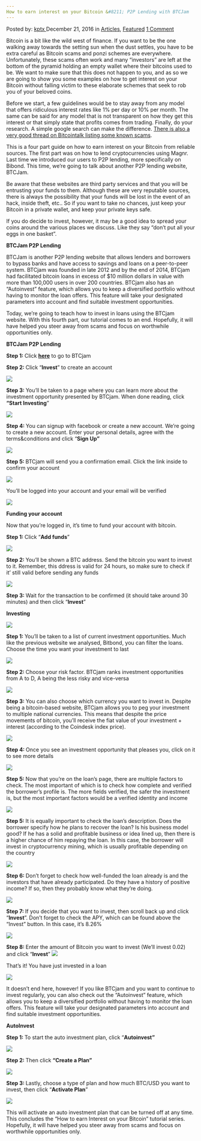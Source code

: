 ```yaml
---
How to earn interest on your Bitcoin &#8211; P2P Lending with BTCJam
---
```

<article class="post-listing post-17048 post type-post status-publish format-standard has-post-thumbnail hentry category-articles category-deepdot-news tag-bitcoin tag-btcjam tag-earn tag-interest tag-lending tag-p2p">
    <div class="post-inner">
    <p class="post-meta">
    <span>Posted by: <a href="https://www.deepdotweb.com/author/kptx/" title="">kptx </a></span>
    <span>December 21, 2016</span>
    <span>in <a href="https://www.deepdotweb.com/category/articles/" rel="category tag">Articles</a>, <a href="https://www.deepdotweb.com/category/deepdot-news/" rel="category tag">Featured</a></span>
    <span><a href="https://www.deepdotweb.com/2016/12/21/earn-interest-bitcoin-p2p-lending-btcjam/#comments">1 Comment</a></span>
    </p>
    <div class="clear"></div>
    <div class="entry">
    <p>Bitcoin is a bit like the wild west of finance. If you want to be the one walking away towards the setting sun when the dust settles, you have to be extra careful as Bitcoin scams and ponzi schemes are everywhere. Unfortunately, these scams often work and many “investors” are left at the bottom of the pyramid holding an empty wallet where their bitcoins used to be. We want to make sure that this does not happen to you, and as so we are going to show you some examples on how to get interest on your Bitcoin without falling victim to these elaborate schemes that seek to rob you of your beloved coins.</p>
    <p>Before we start, a few guidelines would be to stay away from any model that offers ridiculous interest rates like 1% per day or 10% per month. The same can be said for any model that is not transparent on how they get this interest or that simply state that profits comes from trading. Finally, do your research. A simple google search can make the difference. <a href="https://bitcointalk.org/index.php?topic=1326821.0">There is also a very good thread on Bitcointalk listing some known scams</a>.</p>
    <p>This is a four part guide on how to earn interest on your Bitcoin from reliable sources. The first part was on how to lend cryptocurrencies using Magnr. Last time we introduced our users to P2P lending, more specifically on Bibond. This time, we’re going to talk about another P2P lending website, BTCJam.</p>
    <p>Be aware that these websites are third party services and that you will be entrusting your funds to them. Although these are very reputable sources, there is always the possibility that your funds will be lost in the event of an hack, inside theft, etc.. So if you want to take no chances, just keep your Bitcoin in a private wallet, and keep your private keys safe.</p>
    <p>If you do decide to invest, however, it may be a good idea to spread your coins around the various places we discuss. Like they say “don’t put all your eggs in one basket”.</p>
    <p><strong>BTCJam P2P Lending</strong></p>
    <p>BTCJam is another P2P lending website that allows lenders and borrowers to bypass banks and have access to savings and loans on a peer-to-peer system. BTCjam was founded in late 2012 and by the end of 2014, BTCjam had facilitated bitcoin loans in excess of $10 million dollars in value with more than 100,000 users in over 200 countries. BTCjam also has an “Autoinvest” feature, which allows you to keep a diversified portfolio without having to monitor the loan offers. This feature will take your designated parameters into account and find suitable investment opportunities.</p>
    <p>Today, we’re going to teach how to invest in loans using the BTCjam website. With this fourth part, our tutorial comes to an end. Hopefully, it will have helped you steer away from scams and focus on worthwhile opportunities only.</p>
    <p><strong>BTCJam P2P Lending</strong></p>
    <p><strong>Step 1: </strong>Click <a href="https://btcjam.com/"><strong>here</strong></a> to go to BTCjam</p>
    <p><strong>Step 2: </strong>Click “<strong>Invest</strong>” to create an account</p>
    <p><img class="wp-image-17055 aligncenter" src="https://www.deepdotweb.com/wp-content/uploads/2016/12/word-image-90.png" srcset="https://www.deepdotweb.com/wp-content/uploads/2016/12/word-image-90.png 869w, https://www.deepdotweb.com/wp-content/uploads/2016/12/word-image-90-300x112.png 300w" sizes="(max-width: 869px) 100vw, 869px" /></p>
    <p><strong>Step 3: </strong>You’ll be taken to a page where you can learn more about the investment opportunity presented by BTCjam. When done reading, click <strong>“Start Investing</strong>”</p>
    <p><img class="wp-image-17056 aligncenter" src="https://www.deepdotweb.com/wp-content/uploads/2016/12/word-image-91.png" srcset="https://www.deepdotweb.com/wp-content/uploads/2016/12/word-image-91.png 869w, https://www.deepdotweb.com/wp-content/uploads/2016/12/word-image-91-300x112.png 300w" sizes="(max-width: 869px) 100vw, 869px" /></p>
    <p><strong>Step 4: </strong>You can signup with facebook or create a new account. We’re going to create a new account. Enter your personal details, agree with the terms&amp;conditions and click “<strong>Sign Up”</strong></p>
    <p><img class="wp-image-17057 aligncenter" src="https://www.deepdotweb.com/wp-content/uploads/2016/12/word-image-92.png" srcset="https://www.deepdotweb.com/wp-content/uploads/2016/12/word-image-92.png 869w, https://www.deepdotweb.com/wp-content/uploads/2016/12/word-image-92-300x190.png 300w" sizes="(max-width: 869px) 100vw, 869px" /></p>
    <p><strong>Step 5: </strong>BTCjam will send you a confirmation email. Click the link inside to confirm your account</p>
    <p><img class="wp-image-17058 aligncenter" src="https://www.deepdotweb.com/wp-content/uploads/2016/12/word-image-93.png" srcset="https://www.deepdotweb.com/wp-content/uploads/2016/12/word-image-93.png 869w, https://www.deepdotweb.com/wp-content/uploads/2016/12/word-image-93-300x157.png 300w" sizes="(max-width: 869px) 100vw, 869px" /></p>
    <p>You’ll be logged into your account and your email will be verified</p>
    <p><img class="wp-image-17059 aligncenter" src="https://www.deepdotweb.com/wp-content/uploads/2016/12/word-image-94.png" srcset="https://www.deepdotweb.com/wp-content/uploads/2016/12/word-image-94.png 869w, https://www.deepdotweb.com/wp-content/uploads/2016/12/word-image-94-300x49.png 300w" sizes="(max-width: 869px) 100vw, 869px" /></p>
    <p><strong>Funding your account</strong></p>
    <p>Now that you’re logged in, it’s time to fund your account with bitcoin.</p>
    <p><strong>Step 1: </strong>Click “<strong>Add funds</strong>”</p>
    <p><img class="wp-image-17060 aligncenter" src="https://www.deepdotweb.com/wp-content/uploads/2016/12/word-image-95.png" srcset="https://www.deepdotweb.com/wp-content/uploads/2016/12/word-image-95.png 869w, https://www.deepdotweb.com/wp-content/uploads/2016/12/word-image-95-300x157.png 300w" sizes="(max-width: 869px) 100vw, 869px" /></p>
    <p><strong>Step 2: </strong>You’ll be shown a BTC address. Send the bitcoin you want to invest to it. Remember, this ddress is valid for 24 hours, so make sure to check if it’ still valid before sending any funds</p>
    <p><img class="wp-image-17061 aligncenter" src="https://www.deepdotweb.com/wp-content/uploads/2016/12/word-image-96.png" srcset="https://www.deepdotweb.com/wp-content/uploads/2016/12/word-image-96.png 869w, https://www.deepdotweb.com/wp-content/uploads/2016/12/word-image-96-300x157.png 300w" sizes="(max-width: 869px) 100vw, 869px" /></p>
    <p><strong>Step 3: </strong>Wait for the transaction to be confirmed (it should take around 30 minutes) and then click “<strong>Invest</strong>”</p>
    <p><strong>Investing</strong></p>
    <p><img class="wp-image-17062 aligncenter" src="https://www.deepdotweb.com/wp-content/uploads/2016/12/word-image-97.png" srcset="https://www.deepdotweb.com/wp-content/uploads/2016/12/word-image-97.png 869w, https://www.deepdotweb.com/wp-content/uploads/2016/12/word-image-97-300x157.png 300w" sizes="(max-width: 869px) 100vw, 869px" /></p>
    <p><strong>Step 1: </strong>You’ll be taken to a list of current investment opportunities. Much like the previous website we analysed, Bitbond, you can filter the loans. Choose the time you want your investment to last</p>
    <p><img class="wp-image-17063 aligncenter" src="https://www.deepdotweb.com/wp-content/uploads/2016/12/word-image-98.png" srcset="https://www.deepdotweb.com/wp-content/uploads/2016/12/word-image-98.png 869w, https://www.deepdotweb.com/wp-content/uploads/2016/12/word-image-98-300x157.png 300w" sizes="(max-width: 869px) 100vw, 869px" /></p>
    <p><strong>Step 2: </strong>Choose your risk factor. BTCjam ranks investment opportunities from A to D, A being the less risky and vice-versa</p>
    <p><img class="wp-image-17064 aligncenter" src="https://www.deepdotweb.com/wp-content/uploads/2016/12/word-image-99.png" srcset="https://www.deepdotweb.com/wp-content/uploads/2016/12/word-image-99.png 869w, https://www.deepdotweb.com/wp-content/uploads/2016/12/word-image-99-300x157.png 300w" sizes="(max-width: 869px) 100vw, 869px" /></p>
    <p><strong>Step 3: </strong>You can also choose which currency you want to invest in. Despite being a bitcoin-based website, BTCjam allows you to peg your investment to multiple national currencies. This means that despite the price movements of bitcoin, you’ll receive the fiat value of your investment + interest (according to the Coindesk index price).</p>
    <p><img class="wp-image-17065 aligncenter" src="https://www.deepdotweb.com/wp-content/uploads/2016/12/word-image-100.png" srcset="https://www.deepdotweb.com/wp-content/uploads/2016/12/word-image-100.png 869w, https://www.deepdotweb.com/wp-content/uploads/2016/12/word-image-100-300x181.png 300w" sizes="(max-width: 869px) 100vw, 869px" /></p>
    <p><strong>Step 4: </strong>Once you see an investment opportunity that pleases you, click on it to see more details</p>
    <p><img class="wp-image-17066 aligncenter" src="https://www.deepdotweb.com/wp-content/uploads/2016/12/word-image-101.png" srcset="https://www.deepdotweb.com/wp-content/uploads/2016/12/word-image-101.png 869w, https://www.deepdotweb.com/wp-content/uploads/2016/12/word-image-101-300x181.png 300w" sizes="(max-width: 869px) 100vw, 869px" /></p>
    <p><strong>Step 5: </strong>Now that you’re on the loan’s page, there are multiple factors to check. The most important of which is to check how complete and verified the borrower’s profile is. The more fields verified, the safer the investment is, but the most important factors would be a verified identity and income</p>
    <p><img class="wp-image-17067 aligncenter" src="https://www.deepdotweb.com/wp-content/uploads/2016/12/word-image-102.png" srcset="https://www.deepdotweb.com/wp-content/uploads/2016/12/word-image-102.png 869w, https://www.deepdotweb.com/wp-content/uploads/2016/12/word-image-102-300x175.png 300w" sizes="(max-width: 869px) 100vw, 869px" /></p>
    <p><strong>Step 5: </strong>It is equally important to check the loan’s description. Does the borrower specify how he plans to recover the loan? Is his business model good? If he has a solid and profitable business or idea lined up, then there is a higher chance of him repaying the loan. In this case, the borrower will invest in cryptocurrency mining, which is usually profitable depending on the country</p>
    <p><img class="wp-image-17068 aligncenter" src="https://www.deepdotweb.com/wp-content/uploads/2016/12/word-image-103.png" srcset="https://www.deepdotweb.com/wp-content/uploads/2016/12/word-image-103.png 869w, https://www.deepdotweb.com/wp-content/uploads/2016/12/word-image-103-300x44.png 300w" sizes="(max-width: 869px) 100vw, 869px" /></p>
    <p><strong>Step 6: </strong>Don’t forget to check how well-funded the loan already is and the investors that have already participated. Do they have a history of positive income? If so, then they probably know what they’re doing.</p>
    <p><img class="wp-image-17069 aligncenter" src="https://www.deepdotweb.com/wp-content/uploads/2016/12/word-image-104.png" srcset="https://www.deepdotweb.com/wp-content/uploads/2016/12/word-image-104.png 869w, https://www.deepdotweb.com/wp-content/uploads/2016/12/word-image-104-300x181.png 300w" sizes="(max-width: 869px) 100vw, 869px" /></p>
    <p><strong>Step 7: </strong>If you decide that you want to invest, then scroll back up and click “<strong>Invest</strong>”. Don’t forget to check the APY, which can be found above the “Invest” button. In this case, it’s 8.26%</p>
    <p><img class="wp-image-17070 aligncenter" src="https://www.deepdotweb.com/wp-content/uploads/2016/12/word-image-105.png" srcset="https://www.deepdotweb.com/wp-content/uploads/2016/12/word-image-105.png 869w, https://www.deepdotweb.com/wp-content/uploads/2016/12/word-image-105-300x181.png 300w" sizes="(max-width: 869px) 100vw, 869px" /></p>
    <p><strong>Step 8: </strong>Enter the amount of Bitcoin you want to invest (We’ll invest 0.02) and click “<strong>Invest</strong>” <img class="wp-image-17071 aligncenter" src="https://www.deepdotweb.com/wp-content/uploads/2016/12/word-image-106.png" srcset="https://www.deepdotweb.com/wp-content/uploads/2016/12/word-image-106.png 869w, https://www.deepdotweb.com/wp-content/uploads/2016/12/word-image-106-300x175.png 300w" sizes="(max-width: 869px) 100vw, 869px" /></p>
    <p>That’s it! You have just invested in a loan</p>
    <p><img class="wp-image-17072 aligncenter" src="https://www.deepdotweb.com/wp-content/uploads/2016/12/word-image-107.png" srcset="https://www.deepdotweb.com/wp-content/uploads/2016/12/word-image-107.png 869w, https://www.deepdotweb.com/wp-content/uploads/2016/12/word-image-107-300x175.png 300w" sizes="(max-width: 869px) 100vw, 869px" /></p>
    <p>It doesn’t end here, however! If you like BTCjam and you want to continue to invest regularly, you can also check out the “Autoinvest” feature, which allows you to keep a diversified portfolio without having to monitor the loan offers. This feature will take your designated parameters into account and find suitable investment opportunities.</p>
    <p><strong>AutoInvest</strong></p>
    <p><strong>Step 1: </strong>To start the auto investment plan, click “<strong>Autoinvest” </strong></p>
    <p><img class="wp-image-17073 aligncenter" src="https://www.deepdotweb.com/wp-content/uploads/2016/12/word-image-108.png" srcset="https://www.deepdotweb.com/wp-content/uploads/2016/12/word-image-108.png 869w, https://www.deepdotweb.com/wp-content/uploads/2016/12/word-image-108-300x181.png 300w" sizes="(max-width: 869px) 100vw, 869px" /></p>
    <p><strong>Step 2: </strong>Then click <strong>“Create a Plan”</strong></p>
    <p><img class="wp-image-17074 aligncenter" src="https://www.deepdotweb.com/wp-content/uploads/2016/12/word-image-109.png" srcset="https://www.deepdotweb.com/wp-content/uploads/2016/12/word-image-109.png 869w, https://www.deepdotweb.com/wp-content/uploads/2016/12/word-image-109-300x181.png 300w" sizes="(max-width: 869px) 100vw, 869px" /></p>
    <p><strong>Step 3: </strong>Lastly, choose a type of plan and how much BTC/USD you want to invest, then click “<strong>Activate Plan</strong>”</p>
    <p><img class="wp-image-17075 aligncenter" src="https://www.deepdotweb.com/wp-content/uploads/2016/12/word-image-110.png" srcset="https://www.deepdotweb.com/wp-content/uploads/2016/12/word-image-110.png 869w, https://www.deepdotweb.com/wp-content/uploads/2016/12/word-image-110-300x187.png 300w" sizes="(max-width: 869px) 100vw, 869px" /></p>
    <p>This will activate an auto investment plan that can be turned off at any time. This concludes the “How to earn Interest on your Bitcoin” tutorial series. Hopefully, it will have helped you steer away from scams and focus on worthwhile opportunities only.</p>
    </div>
    <span style="display:none"><a href="https://www.deepdotweb.com/tag/bitcoin/" rel="tag">bitcoin</a> <a href="https://www.deepdotweb.com/tag/btcjam/" rel="tag">btcjam</a> <a href="https://www.deepdotweb.com/tag/earn/" rel="tag">earn</a> <a href="https://www.deepdotweb.com/tag/interest/" rel="tag">interest</a> <a href="https://www.deepdotweb.com/tag/lending/" rel="tag">lending</a> <a href="https://www.deepdotweb.com/tag/p2p/" rel="tag">p2p</a></span> <span style="display:none" class="updated">2016-12-21</span>
    <div style="display:none" class="vcard author" itemprop="author" itemscope itemtype="http://schema.org/Person"><strong class="fn" itemprop="name"><a href="https://www.deepdotweb.com/author/kptx/" title="Posts by kptx" rel="author">kptx</a></strong></div>
    </div>
</article>

